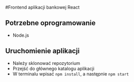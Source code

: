 #Frontend aplikacji bankowej React



## Potrzebne oprogramowanie

- Node.js


## Uruchomienie aplikacji

- Należy sklonować repozytorium
- Przejść do głównego katalogu aplikacji
- W terminalu wpisać `npm install`, a następnie `npm start`

